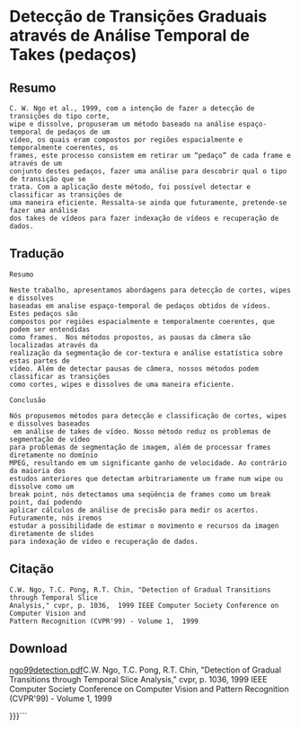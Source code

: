 # Detecção de Transições Graduais através de Análise Temporal de Takes (pedaços) #

## Resumo ##

```
C. W. Ngo et al., 1999, com a intenção de fazer a detecção de transições do tipo corte, 
wipe e dissolve, propuseram um método baseado na análise espaço-temporal de pedaços de um 
vídeo, os quais eram compostos por regiões espacialmente e temporalmente coerentes, os 
frames, este processo consistem em retirar um “pedaço” de cada frame e através de um 
conjunto destes pedaços, fazer uma análise para descobrir qual o tipo de transição que se 
trata. Com a aplicação deste método, foi possível detectar e classificar as transições de 
uma maneira eficiente. Ressalta-se ainda que futuramente, pretende-se fazer uma análise 
dos takes de vídeos para fazer indexação de vídeos e recuperação de dados.  
```

## Tradução ##

```
Resumo

Neste trabalho, apresentamos abordagens para detecção de cortes, wipes e dissolves 
baseadas em analise espaço-temporal de pedaços obtidos de vídeos. Estes pedaços são 
compostos por regiões espacialmente e temporalmente coerentes, que podem ser entendidas 
como frames.  Nos métodos propostos, as pausas da câmera são localizadas através da 
realização da segmentação de cor-textura e análise estatística sobre estas partes de 
vídeo. Além de detectar pausas de câmera, nossos métodos podem classificar as transições 
como cortes, wipes e dissolves de uma maneira eficiente.

Conclusão

Nós propusemos métodos para detecção e classificação de cortes, wipes e dissolves baseados
 em análise de takes de vídeo. Nosso método reduz os problemas de segmentação de vídeo 
para problemas de segmentação de imagem, além de processar frames diretamente no domínio 
MPEG, resultando em um significante ganho de velocidade. Ao contrário da maioria dos 
estudos anteriores que detectam arbitrariamente um frame num wipe ou dissolve como um 
break point, nós detectamos uma seqüência de frames como um break point, daí podendo 
aplicar cálculos de análise de precisão para medir os acertos. Futuramente, nós iremos 
estudar a possibilidade de estimar o movimento e recursos da imagen diretamente de slides 
para indexação de vídeo e recuperação de dados. 

```

## Citação ##

```
C.W. Ngo, T.C. Pong, R.T. Chin, "Detection of Gradual Transitions through Temporal Slice 
Analysis," cvpr, p. 1036,  1999 IEEE Computer Society Conference on Computer Vision and 
Pattern Recognition (CVPR'99) - Volume 1,  1999

```

## Download ##

[ngo99detection.pdf](http://m-fit.googlecode.com/files/ngo99detection.pdf)C.W. Ngo, T.C. Pong, R.T. Chin, "Detection of Gradual Transitions through Temporal Slice 
Analysis," cvpr, p. 1036,  1999 IEEE Computer Society Conference on Computer Vision and 
Pattern Recognition (CVPR'99) - Volume 1,  1999

}}}```